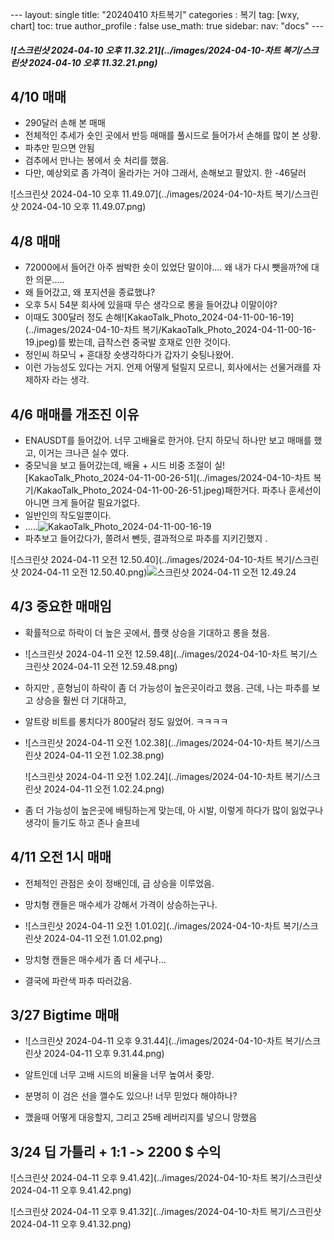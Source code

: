 ​---
layout: single
title: "20240410 차트복기"
categories : 복기
tag: [wxy, chart]
toc: true
author_profile : false
use_math: true
sidebar:
     nav: "docs"
​---

##### ![스크린샷 2024-04-10 오후 11.32.21](../images/2024-04-10-차트 복기/스크린샷 2024-04-10 오후 11.32.21.png)

## 4/10 매매

* 290달러 손해 본 매매 
* 전체적인 추세가 숏인 곳에서 반등 매매를 풀시드로 들어가서 손해를 많이 본 상황.
* 파추만 믿으면 안됨
* 검추에서 만나는 봉에서 숏 처리를 했음.
* 다만, 예상외로 좀 가격이 올라가는 거야 그래서, 손해보고 팔았지. 한 -46달러 



![스크린샷 2024-04-10 오후 11.49.07](../images/2024-04-10-차트 복기/스크린샷 2024-04-10 오후 11.49.07.png)





## 4/8 매매

* 72000에서 들어간 아주 쌈박한 숏이 있었단 말이야.... 왜 내가 다시 뺏을까?에 대한 의문.....
* 왜 들어갔고, 왜 포지션을 종료했냐?
* 오후 5시 54분 회사에 있을때 무슨 생각으로 롱을 들어갔냐 이말이야?
* 이때도 300달러 정도 손해![KakaoTalk_Photo_2024-04-11-00-16-19](../images/2024-04-10-차트 복기/KakaoTalk_Photo_2024-04-11-00-16-19.jpeg)를 봤는데, 급작스런 중국발 호재로 인한 것이다.
* 정인씨 하모닉 + 훈대장 숏생각하다가 갑자기 슛팅나왔어.
* 이런 가능성도 있다는 거지. 언제 어떻게 털릴지 모르니, 회사에서는 선물거래를 자제하자 라는 생각.



## 4/6 매매를 개조진 이유

* ENAUSDT를 들어갔어. 너무 고배율로 한거야. 단지 하모닉 하나만 보고 매매를 했고, 이거는 크나큰 실수 였다. 
* 중모닉을 보고 들어갔는데, 배율 + 시드 비중 조절이 실![KakaoTalk_Photo_2024-04-11-00-26-51](../images/2024-04-10-차트 복기/KakaoTalk_Photo_2024-04-11-00-26-51.jpeg)패한거다. 파추나 훈세선이 아니면 크게 들어갈 필요가없다.
* 일반인의 작도일뿐이다.
* .....![KakaoTalk_Photo_2024-04-11-00-16-19]()
* 파추보고 들어갔다가, 쫄려서 뺀듯, 결과적으로 파추를 지키긴했지 . 

![스크린샷 2024-04-11 오전 12.50.40](../images/2024-04-10-차트 복기/스크린샷 2024-04-11 오전 12.50.40.png)![스크린샷 2024-04-11 오전 12.49.24]()













## 4/3 중요한 매매임

* 확률적으로 하락이 더 높은 곳에서, 플랫 상승을 기대하고 롱을 쳤음. 
* ![스크린샷 2024-04-11 오전 12.59.48](../images/2024-04-10-차트 복기/스크린샷 2024-04-11 오전 12.59.48.png)

* 하지만 , 훈형님이 하락이 좀 더 가능성이 높은곳이라고 했음. 근데, 나는 파추를 보고 상승을 훨씬 더 기대하고, 

* 알트랑 비트를 롱치다가 800달러 정도 잃었어. ㅋㅋㅋㅋ

* ![스크린샷 2024-04-11 오전 1.02.38](../images/2024-04-10-차트 복기/스크린샷 2024-04-11 오전 1.02.38.png)

  ![스크린샷 2024-04-11 오전 1.02.24](../images/2024-04-10-차트 복기/스크린샷 2024-04-11 오전 1.02.24.png)

* 좀 더 가능성이 높은곳에 배팅하는게 맞는데, 아 시발, 이렇게 하다가 많이 잃었구나 생각이 들기도 하고 존나 슬프네







## 4/11 오전 1시 매매

* 전체적인 관점은 숏이 정배인데, 급 상승을 이루었음.
* 망치형 캔들은 매수세가 강해서 가격이 상승하는구나.

* ![스크린샷 2024-04-11 오전 1.01.02](../images/2024-04-10-차트 복기/스크린샷 2024-04-11 오전 1.01.02.png)

* 망치형 캔들은 매수세가 좀 더 세구나... 
* 결국에 파란색 파추 따러갔음.









## 3/27 Bigtime 매매

* ![스크린샷 2024-04-11 오후 9.31.44](../images/2024-04-10-차트 복기/스크린샷 2024-04-11 오후 9.31.44.png)

* 알트인데 너무 고배 시드의 비율을 너무 높여서 좆망.
* 분명히 이 검은 선을 깰수도 있으나! 너무 믿었다 해야하나?
* 깼을때 어떻게 대응할지, 그리고 25배 레버리지를 넣으니 망했음





## 3/24 딥 가틀리 + 1:1 -> 2200 $ 수익



![스크린샷 2024-04-11 오후 9.41.42](../images/2024-04-10-차트 복기/스크린샷 2024-04-11 오후 9.41.42.png)

![스크린샷 2024-04-11 오후 9.41.32](../images/2024-04-10-차트 복기/스크린샷 2024-04-11 오후 9.41.32.png)
